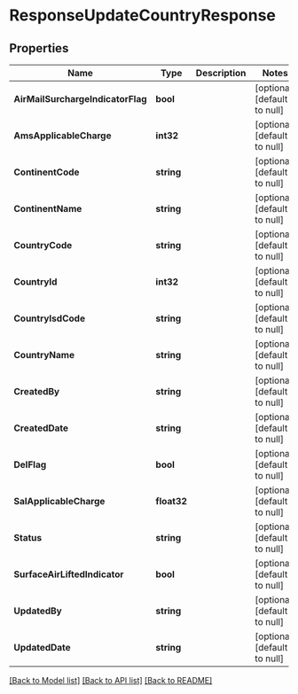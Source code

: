 # ResponseUpdateCountryResponse

## Properties
Name | Type | Description | Notes
------------ | ------------- | ------------- | -------------
**AirMailSurchargeIndicatorFlag** | **bool** |  | [optional] [default to null]
**AmsApplicableCharge** | **int32** |  | [optional] [default to null]
**ContinentCode** | **string** |  | [optional] [default to null]
**ContinentName** | **string** |  | [optional] [default to null]
**CountryCode** | **string** |  | [optional] [default to null]
**CountryId** | **int32** |  | [optional] [default to null]
**CountryIsdCode** | **string** |  | [optional] [default to null]
**CountryName** | **string** |  | [optional] [default to null]
**CreatedBy** | **string** |  | [optional] [default to null]
**CreatedDate** | **string** |  | [optional] [default to null]
**DelFlag** | **bool** |  | [optional] [default to null]
**SalApplicableCharge** | **float32** |  | [optional] [default to null]
**Status** | **string** |  | [optional] [default to null]
**SurfaceAirLiftedIndicator** | **bool** |  | [optional] [default to null]
**UpdatedBy** | **string** |  | [optional] [default to null]
**UpdatedDate** | **string** |  | [optional] [default to null]

[[Back to Model list]](../README.md#documentation-for-models) [[Back to API list]](../README.md#documentation-for-api-endpoints) [[Back to README]](../README.md)


